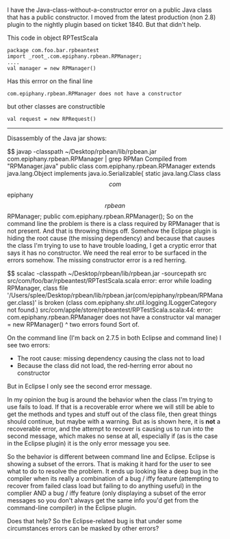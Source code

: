 I have the Java-class-without-a-constructor error on a public Java class that has a public constructor. I moved from the latest production (non 2.8) plugin to the nightly plugin based on ticket 1840. But that didn't help.

This code in object RPTestScala

    package com.foo.bar.rpbeantest
    import _root_.com.epiphany.rpbean.RPManager;
    ....
    val manager = new RPManager()

Has this errror on the final line

    com.epiphany.rpbean.RPManager does not have a constructor

but other classes are constructible

    val request = new RPRequest()

--------

Disassembly of the Java jar shows:

$$ javap -classpath ~/Desktop/rpbean/lib/rpbean.jar com.epiphany.rpbean.RPManager | grep RPMan
Compiled from "RPManager.java"
public class com.epiphany.rpbean.RPManager extends java.lang.Object implements java.io.Serializable{
    static java.lang.Class class$$com$$epiphany$$rpbean$$RPManager;
    public com.epiphany.rpbean.RPManager();
So on the command line the problem is there is a class required by RPManager that is not present. And that is throwing things off. Somehow the Eclipse plugin is hiding the root cause (the missing dependency) and because that causes the class I'm trying to use to have trouble loading, I get a cryptic error that says it has no constructor. We need the real error to be surfaced in the errors somehow. The missing constructor error is a red herring.

$$ scalac -classpath ~/Desktop/rpbean/lib/rpbean.jar -sourcepath src src/com/foo/bar/rpbeantest/RPTestScala.scala 
error: error while loading RPManager, class file '/Users/splee/Desktop/rpbean/lib/rpbean.jar(com/epiphany/rpbean/RPManager.class)' is broken
(class com.epiphany.shr.util.logging.ILoggerCategory not found.)
src/com/apple/store/rpbeantest/RPTestScala.scala:44: error: com.epiphany.rpbean.RPManager does not have a constructor
    val manager = new RPManager()
                  ^
two errors found
Sort of.

On the command line (I'm back on 2.7.5 in both Eclipse and command line) I see two errors:

  * The root cause: missing dependency causing the class not to load
  * Because the class did not load, the red-herring error about no constructor

But in Eclipse I only see the second error message.

In my opinion the bug is around the behavior when the class I'm trying to use fails to load. If that is a recoverable error where we will still be able to get the methods and types and stuff out of the class file, then great things should continue, but maybe with a warning. But as is shown here, it is **not** a recoverable error, and the attempt to recover is causing us to run into the second message, which makes no sense at all, especially if (as is the case in the Eclipse plugin) it is the only error message you see.

So the behavior is different between command line and Eclipse. Eclipse is showing a subset of the errors. That is making it hard for the user to see what to do to resolve the problem. It ends up looking like a deep bug in the compiler when its really a combination of a bug / iffy feature (attempting to recover from failed class load but failing to do anything useful) in the complier AND a bug / iffy feature (only displaying a subset of the error messages so you don't always get the same info you'd get from the command-line compiler) in the Eclipse plugin.

Does that help?
So the Eclipse-related bug is that under some circumstances errors can be masked by other errors?
